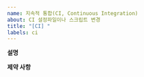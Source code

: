 ```yaml
---
name: 지속적 통합(CI, Continuous Integration)
about: CI 설정파일이나 스크립트 변경
title: "[CI] "
labels: ci
---
```


**설명**
<!--
    CI/CD 시스템에 무엇을 변경해야 하고 왜 변경해야하는지 이유를 설명해주세요.

    Examples:
        1. ...를 변경하였고, ...를 추가하였습니다.
        2. 이 작업은 ...를 위한 작업입니다.
        3. ...
-->

**제약 사항**
<!--
    이 이슈를 해결 할 때 제약 사항을 적어 주세요, 그 제약 사항을 지키면서 이슈를 해결해야 합니다.
    
    Examples:
        1. 이전처럼 CI가 문제없이 통과되어야 합니다.
        2. 이전처럼 CD가 문제없이 통과되어야 합니다.
        3. ...
-->